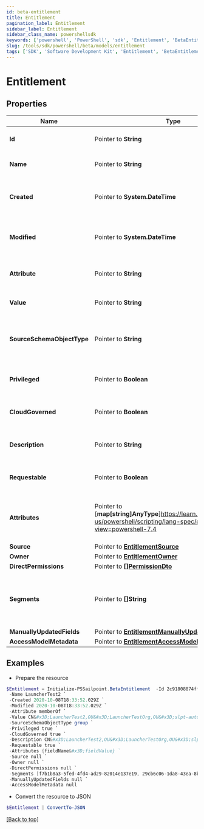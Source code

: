 ```yaml
---
id: beta-entitlement
title: Entitlement
pagination_label: Entitlement
sidebar_label: Entitlement
sidebar_class_name: powershellsdk
keywords: ['powershell', 'PowerShell', 'sdk', 'Entitlement', 'BetaEntitlement'] 
slug: /tools/sdk/powershell/beta/models/entitlement
tags: ['SDK', 'Software Development Kit', 'Entitlement', 'BetaEntitlement']
---
```



# Entitlement

## Properties

Name | Type | Description | Notes
------------ | ------------- | ------------- | -------------
**Id** |  Pointer to **String** | The entitlement id | [optional] 
**Name** |  Pointer to **String** | The entitlement name | [optional] 
**Created** |  Pointer to **System.DateTime** | Time when the entitlement was created | [optional] 
**Modified** |  Pointer to **System.DateTime** | Time when the entitlement was last modified | [optional] 
**Attribute** |  Pointer to **String** | The entitlement attribute name | [optional] 
**Value** |  Pointer to **String** | The value of the entitlement | [optional] 
**SourceSchemaObjectType** |  Pointer to **String** | The object type of the entitlement from the source schema | [optional] 
**Privileged** |  Pointer to **Boolean** | True if the entitlement is privileged | [optional] [default to $false]
**CloudGoverned** |  Pointer to **Boolean** | True if the entitlement is cloud governed | [optional] [default to $false]
**Description** |  Pointer to **String** | The description of the entitlement | [optional] 
**Requestable** |  Pointer to **Boolean** | True if the entitlement is requestable | [optional] [default to $false]
**Attributes** |  Pointer to [**map[string]AnyType**]https://learn.microsoft.com/en-us/powershell/scripting/lang-spec/chapter-04?view=powershell-7.4 | A map of free-form key-value pairs from the source system | [optional] 
**Source** |  Pointer to [**EntitlementSource**](entitlement-source) |  | [optional] 
**Owner** |  Pointer to [**EntitlementOwner**](entitlement-owner) |  | [optional] 
**DirectPermissions** |  Pointer to [**[]PermissionDto**](permission-dto) |  | [optional] 
**Segments** |  Pointer to **[]String** | List of IDs of segments, if any, to which this Entitlement is assigned. | [optional] 
**ManuallyUpdatedFields** |  Pointer to [**EntitlementManuallyUpdatedFields**](entitlement-manually-updated-fields) |  | [optional] 
**AccessModelMetadata** |  Pointer to [**EntitlementAccessModelMetadata**](entitlement-access-model-metadata) |  | [optional] 

## Examples

- Prepare the resource
```powershell
$Entitlement = Initialize-PSSailpoint.BetaEntitlement  -Id 2c91808874ff91550175097daaec161c `
 -Name LauncherTest2 `
 -Created 2020-10-08T18:33:52.029Z `
 -Modified 2020-10-08T18:33:52.029Z `
 -Attribute memberOf `
 -Value CN&#x3D;LauncherTest2,OU&#x3D;LauncherTestOrg,OU&#x3D;slpt-automation,DC&#x3D;TestAutomationAD,DC&#x3D;local `
 -SourceSchemaObjectType group `
 -Privileged true `
 -CloudGoverned true `
 -Description CN&#x3D;LauncherTest2,OU&#x3D;LauncherTestOrg,OU&#x3D;slpt-automation,DC&#x3D;TestAutomationAD,DC&#x3D;local `
 -Requestable true `
 -Attributes {fieldName&#x3D;fieldValue} `
 -Source null `
 -Owner null `
 -DirectPermissions null `
 -Segments [f7b1b8a3-5fed-4fd4-ad29-82014e137e19, 29cb6c06-1da8-43ea-8be4-b3125f248f2a] `
 -ManuallyUpdatedFields null `
 -AccessModelMetadata null
```

- Convert the resource to JSON
```powershell
$Entitlement | ConvertTo-JSON
```


[[Back to top]](#) 

